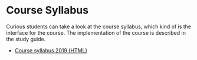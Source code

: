 # Course Syllabus
Curious students can take a look at the course syllabus, which kind of is the interface for the course. The implementation of the course is described in the study guide.

* <a href="/course-material/client-server-communication/course-syllabus-2019.html" target="_blank">Course syllabus 2019 (HTML)</a>
